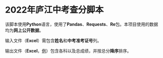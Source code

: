 # 2022年庐江中考查分脚本

该脚本使用**Python**语言，使用了**Pandas**、**Requests**、**Re**包。本项目使用的数据均为**网上公开数据**。



输入文件（**Excel**）需包含**姓名**和**中考准考证号**列。

输出文件（**Excel**，[例](test.xlsx)）包含各科以及总成绩，并按总分**降序**排序。
